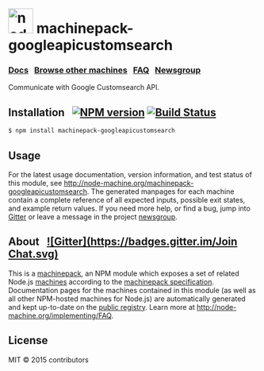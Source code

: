 
<h1>
  <a href="http://node-machine.org" title="Node-Machine public registry"><img alt="node-machine logo" title="Node-Machine Project" src="http://node-machine.org/images/machine-anthropomorph-for-white-bg.png" width="50" /></a>
  machinepack-googleapicustomsearch
</h1>

### [Docs](http://node-machine.org/machinepack-googleapicustomsearch) &nbsp; [Browse other machines](http://node-machine.org/machinepacks) &nbsp;  [FAQ](http://node-machine.org/implementing/FAQ)  &nbsp;  [Newsgroup](https://groups.google.com/forum/?hl=en#!forum/node-machine)

Communicate with Google Customsearch API.


## Installation &nbsp; [![NPM version](https://badge.fury.io/js/machinepack-googleapicustomsearch.svg)](http://badge.fury.io/js/machinepack-googleapicustomsearch) [![Build Status](https://travis-ci.org/mikermcneil/machinepack-googleapicustomsearch.png?branch=master)](https://travis-ci.org/mikermcneil/machinepack-googleapicustomsearch)

```sh
$ npm install machinepack-googleapicustomsearch
```

## Usage

For the latest usage documentation, version information, and test status of this module, see <a href="http://node-machine.org/machinepack-googleapicustomsearch" title="Communicate with Google Customsearch API. (for node.js)">http://node-machine.org/machinepack-googleapicustomsearch</a>.  The generated manpages for each machine contain a complete reference of all expected inputs, possible exit states, and example return values.  If you need more help, or find a bug, jump into [Gitter](https://gitter.im/node-machine/general) or leave a message in the project [newsgroup](https://groups.google.com/forum/?hl=en#!forum/node-machine).

## About  &nbsp; [![Gitter](https://badges.gitter.im/Join Chat.svg)](https://gitter.im/node-machine/general?utm_source=badge&utm_medium=badge&utm_campaign=pr-badge&utm_content=badge)

This is a [machinepack](http://node-machine.org/machinepacks), an NPM module which exposes a set of related Node.js [machines](http://node-machine.org/spec/machine) according to the [machinepack specification](http://node-machine.org/spec/machinepack).
Documentation pages for the machines contained in this module (as well as all other NPM-hosted machines for Node.js) are automatically generated and kept up-to-date on the <a href="http://node-machine.org" title="Public machine registry for Node.js">public registry</a>.
Learn more at <a href="http://node-machine.org/implementing/FAQ" title="Machine Project FAQ (for implementors)">http://node-machine.org/implementing/FAQ</a>.

## License

MIT &copy; 2015 contributors

